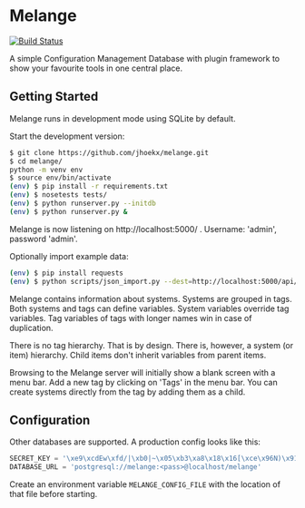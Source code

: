 Melange
=======

[![Build Status](https://travis-ci.org/jhoekx/melange.svg?branch=master)](https://travis-ci.org/jhoekx/melange)

A simple Configuration Management Database with plugin framework to show your
favourite tools in one central place.

Getting Started
---------------

Melange runs in development mode using SQLite by default.

Start the development version:

```bash
$ git clone https://github.com/jhoekx/melange.git
$ cd melange/
python -m venv env
$ source env/bin/activate
(env) $ pip install -r requirements.txt
(env) $ nosetests tests/
(env) $ python runserver.py --initdb
(env) $ python runserver.py &
```

Melange is now listening on http://localhost:5000/ .
Username: 'admin', password 'admin'.

Optionally import example data:

```bash
(env) $ pip install requests
(env) $ python scripts/json_import.py --dest=http://localhost:5000/api/ --user=admin --password=admin < examples/example-data.json
```

Melange contains information about systems. Systems are grouped in tags. Both
systems and tags can define variables. System variables override tag variables.
Tag variables of tags with longer names win in case of duplication.

There is no tag hierarchy. That is by design. There is, however, a system (or
item) hierarchy. Child items don't inherit variables from parent items.

Browsing to the Melange server will initially show a blank screen with a menu
bar. Add a new tag by clicking on 'Tags' in the menu bar. You can create systems
directly from the tag by adding them as a child.

Configuration
-------------

Other databases are supported. A production config looks like this:

```python
SECRET_KEY = '\xe9\xcdEw\xfd/|\xb0|~\x05\xb3\xa8\x18\x16[\xce\x96N)\x91d\x1d\xe6'
DATABASE_URL = 'postgresql://melange:<pass>@localhost/melange'
```

Create an environment variable `MELANGE_CONFIG_FILE` with the location of that
file before starting.
